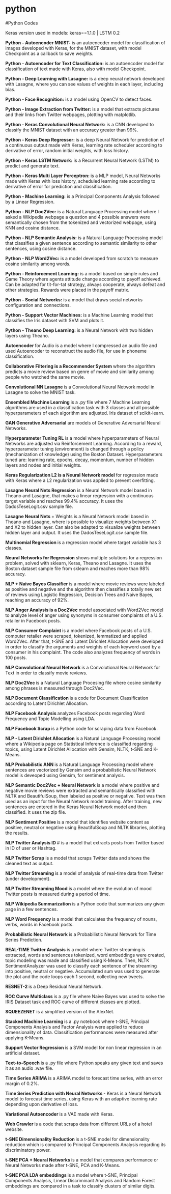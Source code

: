 # python

#Python Codes 

Keras version used in models: keras==1.1.0 | LSTM 0.2



<B> Python - Autoencoder MNIST:</B> is an autoencoder model for classification of images developed with Keras, for the MNIST dataset, with model Checkpoint as a callback to save weights.

<B>Python - Autoencoder for Text Classification: </B>is an autoencoder model for classification of text made with Keras, also with model Checkpoint.

<B>Python - Deep Learning with Lasagne:</B> is a deep neural network developed with Lasagne, where you can see values of weights in each layer, including bias.

<B>Python - Face Recognition:</B> is a model using OpenCV to detect faces.

<B>Python - Image Extraction from Twitter:</B> is a model that extracts pictures and their links from Twitter webpages, plotting with matplotlib.

<B>Python - Keras Convolutional Neural Network:</B> is a CNN developed to classify the MNIST dataset with an accuracy greater than 99%.

<B>Python - Keras Deep Regressor: </B>is a deep Neural Network for prediction of a continuous output made with Keras, learning rate scheduler according to derivative of error, random initial weights, with loss history.

<B>Python - Keras LSTM Network:</B> is a Recurrent Neural Network (LSTM) to predict and generate text.

<B>Python - Keras Multi Layer Perceptron: </B>is a MLP model, Neural Networks made with Keras with loss history, scheduled learning rate according to derivative of error for prediction and classification.

<B>Python - Machine Learning:</B> is a Principal Components Analysis followed by a Linear Regression.

<B>Python - NLP Doc2Vec:</B> is a Natural Language Processing model where I asked a Wikipedia webpage a question and 4 possible answers were semantically chosen from the tokenized and vectorized webpage, using KNN and cosine distance.

<B>Python - NLP Semantic Analysis:</B> is a Natural Language Processing model that classifies a given sentence according to semantic similarity to other sentences, using cosine distance.

<B>Python - NLP Word2Vec:</B> is a model developed from scratch to measure cosine similarity among words.

<B>Python - Reinforcement Learning:</B> is a model based on simple rules and Game Theory where agents attitude change according to payoff achieved. Can be adapted for tit-for-tat strategy, always cooperate, always defeat and other strategies. Rewards were placed in the payoff matrix.

<B>Python - Social Networks:</B> is a model that draws social networks configuration and connections.

<B>Python - Support Vector Machines:</B> is a Machine Learning model that classifies the Iris dataset with SVM and plots it.

<B>Python - Theano Deep Learning: </B> is a Neural Network with two hidden layers using Theano.

<B>Autoencoder </B> for Audio is a model where I compressed an audio file and used Autoencoder to reconstruct the audio file, for use in phoneme classification.

<B>Collaborative Filtering is a Recommender System </B>where the algorithm predicts a movie review based on genre of movie and similarity among people who watched the same movie.

<B>Convolutional NN Lasagne </B>is a Convolutional Neural Network model in Lasagne to solve the MNIST task.

<B>Ensembled Machine Learning </B>is a .py file where 7 Machine Learning algorithms are used in a classification task with 3 classes and all possible hyperparameters of each algorithm are adjusted. Iris dataset of scikit-learn.

<B>GAN Generative Adversarial</B> are models of Generative Adversarial Neural Networks.

<B>Hyperparameter Tuning RL</B> is a model where hyperparameters of Neural Networks are adjusted via Reinforcement Learning. According to a reward, hyperparameter tuning (environment) is changed through a policy (mechanization of knowledge) using the Boston Dataset. Hyperparameters tuned are: learning rate, epochs, decay, momentum, number of hidden layers and nodes and initial weights.

<B>Keras Regularization L2 is a Neural Network model </B>for regression made with Keras where a L2 regularization was applied to prevent overfitting.

<B>Lasagne Neural Nets Regression</B> is a Neural Network model based in Theano and Lasagne, that makes a linear regression with a continuous target variable and reaches 99.4% accuracy. It uses the DadosTeseLogit.csv sample file.

<B>Lasagne Neural Nets </B>+ Weights is a Neural Network model based in Theano and Lasagne, where is possible to visualize weights between X1 and X2 to hidden layer. Can also be adapted to visualize weights between hidden layer and output. It uses the DadosTeseLogit.csv sample file.

<B>Multinomial Regression </B>is a regression model where target variable has 3 classes.

<B>Neural Networks for Regression</B> shows multiple solutions for a regression problem, solved with sklearn, Keras, Theano and Lasagne. It uses the Boston dataset sample file from sklearn and reaches more than 98% accuracy.

<B>NLP + Naive Bayes Classifier</B> is a model where movie reviews were labeled as positive and negative and the algorithm then classifies a totally new set of reviews using Logistic Regression, Decision Trees and Naive Bayes, reaching an accuracy of 92%.

<B>NLP Anger Analysis is a Doc2Vec</B> model associated with Word2Vec model to analyze level of anger using synonyms in consumer complaints of a U.S. retailer in Facebook posts.

<B>NLP Consumer Complaint </B>is a model where Facebook posts of a U.S. computer retailer were scraped, tokenized, lemmatized and applied Word2Vec. After that, t-SNE and Latent Dirichlet Allocation were developed in order to classify the arguments and weights of each keyword used by a consumer in his complaint. The code also analyzes frequency of words in 100 posts.

<B>NLP Convolutional Neural Network </B>is a Convolutional Neural Network for Text in order to classify movie reviews.

<B>NLP Doc2Vec </B> is a Natural Language Procesing file where cosine similarity among phrases is measured through Doc2Vec.

<B>NLP Document Classification </B>is a code for Document Classification according to Latent Dirichlet Allocation.

<B>NLP Facebook Analysis </B> analyzes Facebook posts regarding Word Frequency and Topic Modelling using LDA.

<B>NLP Facebook Scrap </B>is a Python code for scraping data from Facebook.

<B>NLP - Latent Dirichlet Allocation </B>is a Natural Language Processing model where a Wikipedia page on Statistical Inference is classified regarding topics, using Latent Dirichlet Allocation with Gensim, NLTK, t-SNE and K-Means.

<B>NLP Probabilistic ANN </B>is a Natural Language Processing model where sentences are vectorized by Gensim and a probabilistic Neural Network model is deveoped using Gensim, for sentiment analysis.

<B>NLP Semantic Doc2Vec + Neural Network</B> is a model where positive and negative movie reviews were extracted and semantically classified with NLTK and BeautifulSoup, then labeled as positive or negative. Text was then used as an input for the Neural Network model training. After training, new sentences are entered in the Keras Neural Network model and then classified. It uses the zip file.

<B>NLP Sentiment Positive </B>is a model that identifies website content as positive, neutral or negative using BeautifulSoup and NLTK libraries, plotting the results.

<B>NLP Twitter Analysis ID </B># is a model that extracts posts from Twitter based in ID of user or Hashtag.

<B>NLP Twitter Scrap</B> is a model that scraps Twitter data and shows the cleaned text as output.

<B>NLP Twitter Streaming </B>is a model of analysis of real-time data from Twitter (under development).

<B>NLP Twitter Streaming Mood</B> is a model where the evolution of mood Twitter posts is measured during a period of time.

<B>NLP Wikipedia Summarization</B> is a Python code that summarizes any given page in a few sentences.

<B>NLP Word Frequency </B>is a model that calculates the frequency of nouns, verbs, words in Facebook posts.

<B>Probabilistic Neural Network</B> is a Probabilistic Neural Network for Time Series Prediction.

<B>REAL-TIME Twitter Analysis</B> is a model where Twitter streaming is extracted, words and sentences tokenized, word embeddings were created, topic modeling was made and classified using K-Means. Then, NLTK SentimentAnalyzer was used to classify each sentence of the streaming into positive, neutral or negative. Accumulated sum was used to generate the plot and the code loops each 1 second, collecting new tweets.

<B>RESNET-2 </B>is a Deep Residual Neural Network.

<B>ROC Curve Multiclass </B>is a .py file where Naive Bayes was used to solve the IRIS Dataset task and ROC curve of different classes are plotted.

<B>SQUEEZENET</B> is a simplified version of the AlexNet.

<B>Stacked Machine Learning </B>is a .py notebook where t-SNE, Principal Components Analysis and Factor Analysis were applied to reduce dimensionality of data. Classification performances were measured after applying K-Means.

<B>Support Vector Regression </B>is a SVM model for non linear regression in an artificial dataset.

<B>Text-to-Speech </B>is a .py file where Python speaks any given text and saves it as an audio .wav file.

<B>Time Series ARIMA </B>is a ARIMA model to forecast time series, with an error margin of 0.2%.

<B>Time Series Prediction with Neural Networks </B> - Keras is a Neural Network model to forecast time series, using Keras with an adaptive learning rate depending upon derivative of loss.

<B>Variational Autoencoder </B>is a VAE made with Keras.

<B>Web Crawler </B>is a code that scraps data from different URLs of a hotel website.

<B>t-SNE Dimensionality Reduction </B> is a t-SNE model for dimensionality reduction which is compared to Principal Components Analysis regarding its discriminatory power.

<B>t-SNE PCA + Neural Networks </B> is a model that compares performance or Neural Networks made after t-SNE, PCA and K-Means.

<B>t-SNE PCA LDA embeddings </B> is a model where t-SNE, Principal Components Analysis, Linear Discriminant Analysis and Random Forest embeddings are compared in a task to classify clusters of similar digits.






